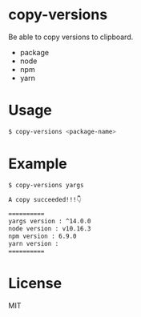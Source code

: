 # copy-versions

Be able to copy versions to clipboard.
- package
- node
- npm
- yarn

# Usage

```bash
$ copy-versions <package-name>
```

# Example

```bash
$ copy-versions yargs

A copy succeeded!!!👇 

==========
yargs version : ^14.0.0
node version : v10.16.3
npm version : 6.9.0
yarn version : 
==========
```

# License

MIT